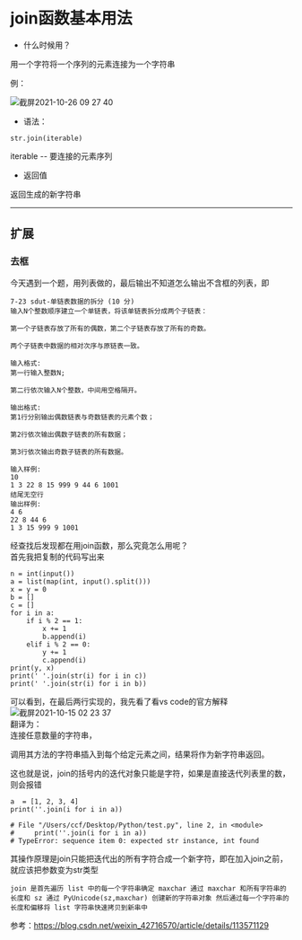 # join函数基本用法 
* 什么时候用？  

用一个字符将一个序列的元素连接为一个字符串

例：

![截屏2021-10-26 09 27 40](https://user-images.githubusercontent.com/74129445/138793109-bc991aee-ca3a-4a2c-9b78-74e92326a036.png)


* 语法：  

`str.join(iterable)`  
  
  
iterable -- 要连接的元素序列

* 返回值  

返回生成的新字符串

---

## 扩展  

### 去框  

今天遇到一个题，用列表做的，最后输出不知道怎么输出不含框的列表，即</br>
```
7-23 sdut-单链表数据的拆分 (10 分)
输入N个整数顺序建立一个单链表，将该单链表拆分成两个子链表：

第一个子链表存放了所有的偶数，第二个子链表存放了所有的奇数。

两个子链表中数据的相对次序与原链表一致。

输入格式:
第一行输入整数N;

第二行依次输入N个整数，中间用空格隔开。

输出格式:
第1行分别输出偶数链表与奇数链表的元素个数； 

第2行依次输出偶数子链表的所有数据；

第3行依次输出奇数子链表的所有数据。

输入样例:
10
1 3 22 8 15 999 9 44 6 1001
结尾无空行
输出样例:
4 6
22 8 44 6 
1 3 15 999 9 1001
```
经查找后发现都在用join函数，那么究竟怎么用呢？</br>
首先我把复制的代码写出来</br>
```
n = int(input())
a = list(map(int, input().split()))
x = y = 0
b = []
c = []
for i in a:
    if i % 2 == 1:
        x += 1
        b.append(i)
    elif i % 2 == 0:
        y += 1
        c.append(i)
print(y, x)
print(' '.join(str(i) for i in c))
print(' '.join(str(i) for i in b))
```
可以看到，在最后两行实现的，我先看了看vs code的官方解释</br>
![截屏2021-10-15 02 23 37](https://user-images.githubusercontent.com/74129445/137374379-60fb345d-5e28-4d9b-a8a5-d2bc0cb4e349.png)</br>
翻译为：</br>
连接任意数量的字符串，

调用其方法的字符串插入到每个给定元素之间，结果将作为新字符串返回。</br>


这也就是说，join的括号内的迭代对象只能是字符，如果是直接迭代列表里的数，则会报错  

```
a  = [1, 2, 3, 4]
print(''.join(i for i in a))

# File "/Users/ccf/Desktop/Python/test.py", line 2, in <module>
#     print(''.join(i for i in a))
# TypeError: sequence item 0: expected str instance, int found
```
其操作原理是join只能把迭代出的所有字符合成一个新字符，即在加入join之前，就应该把参数变为str类型

```
join 是首先遍历 list 中的每一个字符串确定 maxchar 通过 maxchar 和所有字符串的长度和 sz 通过 PyUnicode(sz,maxchar) 创建新的字符串对象 然后通过每一个字符串的长度和偏移将 list 字符串快速拷贝到新串中
```

参考：https://blog.csdn.net/weixin_42716570/article/details/113571129
